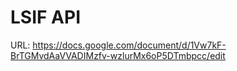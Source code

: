 # LSIF API

URL: https://docs.google.com/document/d/1Vw7kF-BrTGMvdAaVVADIMzfv-wzlurMx6oP5DTmbpcc/edit
